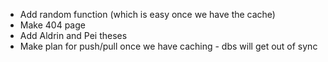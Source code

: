 * Add random function (which is easy once we have the cache)
* Make 404 page
* Add Aldrin and Pei theses
* Make plan for push/pull once we have caching - dbs will get out of sync